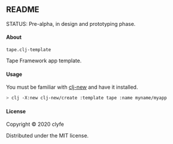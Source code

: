 ## README

STATUS: Pre-alpha, in design and prototyping phase.

#### About

`tape.clj-template`

Tape Framework app template.

#### Usage

You must be familiar with [clj-new](https://github.com/seancorfield/clj-new) and have it installed.

```bash
> clj -X:new clj-new/create :template tape :name myname/myapp
```

#### License

Copyright © 2020 clyfe

Distributed under the MIT license.
